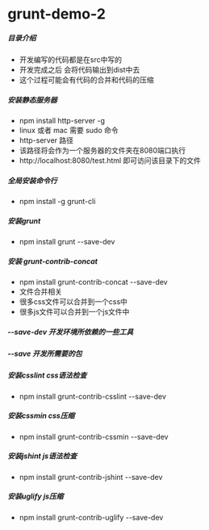 # grunt-demo-2

##### 目录介绍
- 开发编写的代码都是在src中写的
- 开发完成之后 会将代码输出到dist中去 
- 这个过程可能会有代码的合并和代码的压缩

##### 安装静态服务器
- npm install http-server -g 
- linux 或者 mac 需要 sudo 命令
- http-server 路径 
- 该路径将会作为一个服务器的文件夹在8080端口执行
- http://localhost:8080/test.html 即可访问该目录下的文件

##### 全局安装命令行
-  npm install -g grunt-cli

##### 安装grunt
- npm install grunt --save-dev
 
##### 安装 grunt-contrib-concat
- npm install grunt-contrib-concat --save-dev
- 文件合并相关
- 很多css文件可以合并到一个css中
- 很多js文件可以合并到一个js文件中

##### --save-dev 开发环境所依赖的一些工具

##### --save 开发所需要的包

##### 安装csslint css语法检查
- npm install grunt-contrib-csslint --save-dev

##### 安装cssmin css压缩
- npm install grunt-contrib-cssmin --save-dev

##### 安装jshint js语法检查
- npm install grunt-contrib-jshint --save-dev

##### 安装uglify js压缩
- npm install grunt-contrib-uglify --save-dev